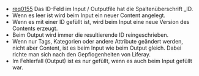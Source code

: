 * [req0155](https://github.com/PolitAktiv/politaktiv-requirements/tree/master/de/requirements/req0155.md)
Das ID-Feld im Input / Outputfile hat die Spaltenüberschrift _ID.
 * Wenn es leer ist wird beim Input ein neuer Content angelegt.
 * Wenn es mit einer ID gefüllt ist, wird beim Input eine neue Version des Contents erzeugt.
 * Beim Output wird immer die resultierende ID reingeschrieben.
 * Wenn nur Tags, Kategorien oder andere Attribute geändert werden, nicht aber Content, ist es beim Input wie beim Output gleich. Dabei richte man sich nach den Gepflogenheiten von Liferay.
 * Im Fehlerfall (Output) ist es nur gefüllt, wenn es auch beim Input gefüllt war.


